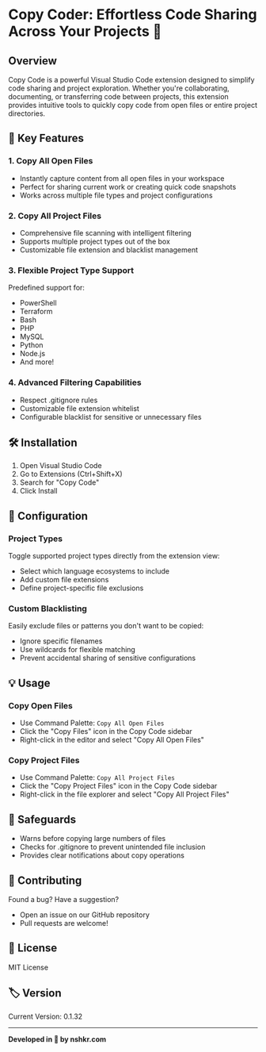 # Copy Coder: Effortless Code Sharing Across Your Projects 🚀

## Overview

Copy Code is a powerful Visual Studio Code extension designed to simplify code sharing and project exploration. Whether you're collaborating, documenting, or transferring code between projects, this extension provides intuitive tools to quickly copy code from open files or entire project directories.

## 🌟 Key Features

### 1. Copy All Open Files
- Instantly capture content from all open files in your workspace
- Perfect for sharing current work or creating quick code snapshots
- Works across multiple file types and project configurations

### 2. Copy All Project Files
- Comprehensive file scanning with intelligent filtering
- Supports multiple project types out of the box
- Customizable file extension and blacklist management

### 3. Flexible Project Type Support
Predefined support for:
- PowerShell
- Terraform
- Bash
- PHP
- MySQL
- Python
- Node.js
- And more!

### 4. Advanced Filtering Capabilities
- Respect .gitignore rules
- Customizable file extension whitelist
- Configurable blacklist for sensitive or unnecessary files

## 🛠 Installation

1. Open Visual Studio Code
2. Go to Extensions (Ctrl+Shift+X)
3. Search for "Copy Code"
4. Click Install

## 🔧 Configuration

### Project Types
Toggle supported project types directly from the extension view:
- Select which language ecosystems to include
- Add custom file extensions
- Define project-specific file exclusions

### Custom Blacklisting
Easily exclude files or patterns you don't want to be copied:
- Ignore specific filenames
- Use wildcards for flexible matching
- Prevent accidental sharing of sensitive configurations

## 💡 Usage

### Copy Open Files
- Use Command Palette: `Copy All Open Files`
- Click the "Copy Files" icon in the Copy Code sidebar
- Right-click in the editor and select "Copy All Open Files"

### Copy Project Files
- Use Command Palette: `Copy All Project Files`
- Click the "Copy Project Files" icon in the Copy Code sidebar
- Right-click in the file explorer and select "Copy All Project Files"

## 🚦 Safeguards

- Warns before copying large numbers of files
- Checks for .gitignore to prevent unintended file inclusion
- Provides clear notifications about copy operations

## 🤝 Contributing

Found a bug? Have a suggestion? 
- Open an issue on our GitHub repository
- Pull requests are welcome!

## 📄 License

MIT License

## 🏷️ Version

Current Version: 0.1.32

---

**Developed in 💢 by nshkr.com**